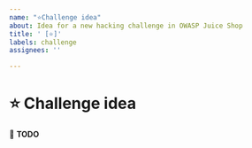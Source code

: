 ```yaml
---
name: "⭐Challenge idea"
about: Idea for a new hacking challenge in OWASP Juice Shop
title: ' [⭐]'
labels: challenge
assignees: ''

---
```


# :star: Challenge idea

:wrench: **TODO**

